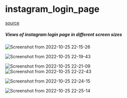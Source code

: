 # instagram_login_page
[source](https://getbootstrap.com/)
<h5>Views of instagram login page in different screen sizes</h5>

![Screenshot from 2022-10-25 22-15-26](https://user-images.githubusercontent.com/93613471/197862230-cb96278a-efd5-4b52-b06e-cd6f4e8de31d.png)
<br>

![Screenshot from 2022-10-25 22-19-43](https://user-images.githubusercontent.com/93613471/197862858-287d68fc-c4db-4085-b5fa-bea969780dc1.png)
<br>

![Screenshot from 2022-10-25 22-21-09](https://user-images.githubusercontent.com/93613471/197863146-856ba53f-c1b7-4826-8fb5-7a45b05bca8e.png)
<br>
![Screenshot from 2022-10-25 22-22-43](https://user-images.githubusercontent.com/93613471/197863433-7d79ffcd-a1ec-48cc-8a88-d6a24cbaf074.png)
<br>

![Screenshot from 2022-10-25 22-24-15](https://user-images.githubusercontent.com/93613471/197863769-bfd90821-7ffc-4cf8-99ba-a795f67cf174.png)
<br>

![Screenshot from 2022-10-25 22-25-14](https://user-images.githubusercontent.com/93613471/197863934-b79c73ad-c0fb-4de6-8d34-3658ea8ce6b0.png)
